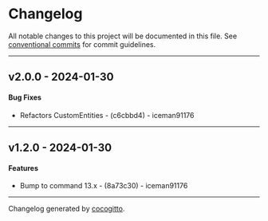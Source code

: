 # Changelog
All notable changes to this project will be documented in this file. See [conventional commits](https://www.conventionalcommits.org/) for commit guidelines.

- - -
## v2.0.0 - 2024-01-30
#### Bug Fixes
- Refactors CustomEntities  - (c6cbbd4) - iceman91176

- - -

## v1.2.0 - 2024-01-30
#### Features
- Bump to command 13.x - (8a73c30) - iceman91176

- - -

Changelog generated by [cocogitto](https://github.com/cocogitto/cocogitto).